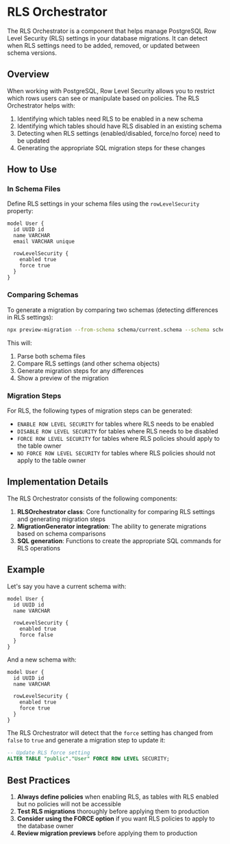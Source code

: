 # RLS Orchestrator

The RLS Orchestrator is a component that helps manage PostgreSQL Row Level Security (RLS) settings in your database migrations. It can detect when RLS settings need to be added, removed, or updated between schema versions.

## Overview

When working with PostgreSQL, Row Level Security allows you to restrict which rows users can see or manipulate based on policies. The RLS Orchestrator helps with:

1. Identifying which tables need RLS to be enabled in a new schema
2. Identifying which tables should have RLS disabled in an existing schema
3. Detecting when RLS settings (enabled/disabled, force/no force) need to be updated
4. Generating the appropriate SQL migration steps for these changes

## How to Use

### In Schema Files

Define RLS settings in your schema files using the `rowLevelSecurity` property:

```
model User {
  id UUID id
  name VARCHAR
  email VARCHAR unique
  
  rowLevelSecurity {
    enabled true
    force true
  }
}
```

### Comparing Schemas

To generate a migration by comparing two schemas (detecting differences in RLS settings):

```bash
npx preview-migration --from-schema schema/current.schema --schema schema/new.schema
```

This will:
1. Parse both schema files
2. Compare RLS settings (and other schema objects)
3. Generate migration steps for any differences
4. Show a preview of the migration

### Migration Steps

For RLS, the following types of migration steps can be generated:

- `ENABLE ROW LEVEL SECURITY` for tables where RLS needs to be enabled
- `DISABLE ROW LEVEL SECURITY` for tables where RLS needs to be disabled
- `FORCE ROW LEVEL SECURITY` for tables where RLS policies should apply to the table owner
- `NO FORCE ROW LEVEL SECURITY` for tables where RLS policies should not apply to the table owner

## Implementation Details

The RLS Orchestrator consists of the following components:

1. **RLSOrchestrator class**: Core functionality for comparing RLS settings and generating migration steps
2. **MigrationGenerator integration**: The ability to generate migrations based on schema comparisons
3. **SQL generation**: Functions to create the appropriate SQL commands for RLS operations

## Example

Let's say you have a current schema with:
```
model User {
  id UUID id
  name VARCHAR
  
  rowLevelSecurity {
    enabled true
    force false
  }
}
```

And a new schema with:
```
model User {
  id UUID id
  name VARCHAR
  
  rowLevelSecurity {
    enabled true
    force true
  }
}
```

The RLS Orchestrator will detect that the `force` setting has changed from `false` to `true` and generate a migration step to update it:

```sql
-- Update RLS force setting
ALTER TABLE "public"."User" FORCE ROW LEVEL SECURITY;
```

## Best Practices

1. **Always define policies** when enabling RLS, as tables with RLS enabled but no policies will not be accessible
2. **Test RLS migrations** thoroughly before applying them to production
3. **Consider using the FORCE option** if you want RLS policies to apply to the database owner
4. **Review migration previews** before applying them to production 